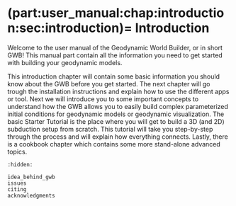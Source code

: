 (part:user_manual:chap:introduction:sec:introduction)=
Introduction
=============

Welcome to the user manual of the Geodynamic World Builder, or in short GWB! This manual part contain all the information you need to get started with building your geodynamic models. 

This introduction chapter will contain some basic information you should know about the GWB before you get started. The next chapter will go trough the installation instructions and explain how to use the different apps or tool. Next we will introduce you to some important concepts to understand how the GWB allows you to easily build complex parameterized initial conditions for geodynamic models or geodynamic visualization. The basic Starter Tutorial is the place where you will get to build a 3D (and 2D) subduction setup from scratch. This tutorial will take you step-by-step through the process and will explain how everything connects. Lastly, there is a cookbook chapter which contains some more stand-alone advanced topics.

```{toctree}
:hidden:

idea_behind_gwb
issues
citing
acknowledgments
```
